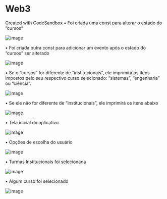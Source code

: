 # Web3
Created with CodeSandbox
•    Foi criada uma const para alterar o estado do “cursos”
 
![image](https://user-images.githubusercontent.com/85572804/205674534-448946df-df05-41ad-bd7f-f8d657ee5eaf.png)

•    Foi criada outra const para adicionar um evento após o estado do “cursos” ser alterado

![image](https://user-images.githubusercontent.com/85572804/205674874-6277044f-d2e6-46ac-a651-f94c738f6922.png)

•    Se o “cursos” for diferente de “institucionais”, ele imprimirá os itens impostos pelo seu respectivo curso selecionado: “sistemas”, “engenharia” ou “ciência”.

![image](https://user-images.githubusercontent.com/85572804/205677427-29676502-052d-409e-b126-ef64073b535c.png)

•    Se ele não for diferente de “institucionais”, ele imprimirá os itens abaixo

![image](https://user-images.githubusercontent.com/85572804/205677529-afc8cb30-4831-46a4-a9d2-40db2634538f.png)

•    Tela inicial do aplicativo

![image](https://user-images.githubusercontent.com/85572804/205678109-10a66e4c-9761-4089-bcfb-b1e3831c4f45.png)

•    Opções de escolha do usuário

![image](https://user-images.githubusercontent.com/85572804/205678251-ff166d77-3450-43fa-aabc-35a1031930f4.png)

•    Turmas Institucionais foi selecionada

![image](https://user-images.githubusercontent.com/85572804/205678332-6cbef868-83c6-4b4a-8607-184a1b1cabef.png)

•    Algum curso foi selecionado

![image](https://user-images.githubusercontent.com/85572804/205678527-c9ffcddb-ce25-4e27-93ff-c3e041d57f59.png)
